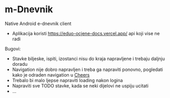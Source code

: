 # m-Dnevnik

Native Android e-dnevnik client
- Aplikacija koristi https://eduo-ocjene-docs.vercel.app/ api koji vise ne radi

Bugovi:
- Stavke biljeske, ispiti, izostanci nisu do kraja napravljene i trebaju daljnju doradu
- Navigation nije dobro napravljen i treba ga napraviti ponovno, pogledati kako je odraden navigation u [Cheers](https://github.com/Doda94/Cheers- "Cheers")
- Trebalo bi malo ljepse napraviti loading nakon logina
- Napraviti sve TODO stavke, kada se neki dijelovi ne uspiju ucitati
- ...
